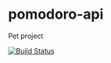 # pomodoro-api
Pet project

[![Build Status](https://travis-ci.org/aoharkov/pomodoro-api.svg?branch=develop)](https://travis-ci.org/aoharkov/pomodoro-api)
